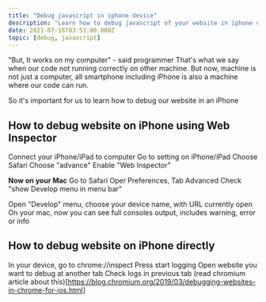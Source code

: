 ```yaml
---
title: "Debug javascript in iphone device"
description: "Learn how to debug javascript of your website in iphone device from your mac to see console result error or warning"
date: 2021-07-16T03:53:00.000Z
topic: [debug, javascript]
---
```

"But, It works on my computer" - said programmer
That's what we say when our code not running correctly on other machine. But now, machine is not just a computer, all smartphone including iPhone is also a machine where our code can run. 

So it's important for us to learn how to debug our website in an iPhone




## How to debug website on iPhone using Web Inspector

Connect your iPhone/iPad to computer
Go to setting on iPhone/iPad
Choose Safari
Choose "advance"
Enable "Web Inspector"

**Now on your Mac**
Go to Safari
Oper Preferences, Tab Advanced
Check "show Develop menu in menu bar"

Open "Develop" menu, choose your device name, with URL currently open
On your mac, now you can see full consoles output, includes warning, error or info

## How to debug website on iPhone directly

In your device, go to chrome://inspect
Press start logging
Open website you want to debug at another tab
Check logs in previous tab
(read chromium article about this)[https://blog.chromium.org/2019/03/debugging-websites-in-chrome-for-ios.html]


